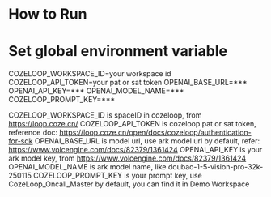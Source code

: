 # How to Run

# Set global environment variable
COZELOOP_WORKSPACE_ID=your workspace id
COZELOOP_API_TOKEN=your pat or sat token
OPENAI_BASE_URL=***
OPENAI_API_KEY=***
OPENAI_MODEL_NAME=***
COZELOOP_PROMPT_KEY=***

COZELOOP_WORKSPACE_ID is spaceID in cozeloop, from https://loop.coze.cn/
COZELOOP_API_TOKEN is cozeloop pat or sat token, reference doc: https://loop.coze.cn/open/docs/cozeloop/authentication-for-sdk
OPENAI_BASE_URL is model url, use ark model url by default, refer: https://www.volcengine.com/docs/82379/1361424
OPENAI_API_KEY is your ark model key, from https://www.volcengine.com/docs/82379/1361424
OPENAI_MODEL_NAME is ark model name, like doubao-1-5-vision-pro-32k-250115
COZELOOP_PROMPT_KEY is your prompt key, use CozeLoop_Oncall_Master by default, you can find it in Demo Workspace

